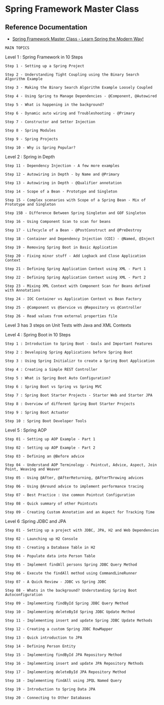 # Spring Framework Master Class

## Reference Documentation

* [Spring Framework Master Class - Learn Spring the Modern Way!](https://www.udemy.com/course/spring-tutorial-for-beginners/)

`MAIN TOPICS`

Level 1 : Spring Framework in 10 Steps

    Step 1 - Setting up a Spring Project

    Step 2 - Understanding Tight Coupling using the Binary Search Algorithm Example

    Step 3 - Making the Binary Search Algorithm Example Loosely Coupled

    Step 4 - Using Spring to Manage Dependencies - @Component, @Autowired

    Step 5 - What is happening in the background?

    Step 6 - Dynamic auto wiring and Troubleshooting - @Primary

    Step 7 - Constructor and Setter Injection

    Step 8 - Spring Modules

    Step 9 - Spring Projects

    Step 10 - Why is Spring Popular?

Level 2 : Spring in Depth

    Step 11 - Dependency Injection - A few more examples

    Step 12 - Autowiring in Depth - by Name and @Primary

    Step 13 - Autowiring in Depth - @Qualifier annotation

    Step 14 - Scope of a Bean - Prototype and Singleton

    Step 15 - Complex scenarios with Scope of a Spring Bean - Mix of Prototype and Singleton

    Step 15B - Difference Between Spring Singleton and GOF Singleton

    Step 16 - Using Component Scan to scan for beans

    Step 17 - Lifecycle of a Bean - @PostConstruct and @PreDestroy

    Step 18 - Container and Dependency Injection (CDI) - @Named, @Inject

    Step 19 - Removing Spring Boot in Basic Application

    Step 20 - Fixing minor stuff - Add Logback and Close Application Context

    Step 21 - Defining Spring Application Context using XML - Part 1

    Step 22 - Defining Spring Application Context using XML - Part 2

    Step 23 - Mixing XML Context with Component Scan for Beans defined with Annotations

    Step 24 - IOC Container vs Application Context vs Bean Factory

    Step 25 - @Component vs @Service vs @Repository vs @Controller

    Step 26 - Read values from external properties file

Level 3 has 3 steps on Unit Tests with Java and XML Contexts

Level 4 : Spring Boot in 10 Steps

    Step 1 : Introduction to Spring Boot - Goals and Important Features

    Step 2 : Developing Spring Applications before Spring Boot

    Step 3 : Using Spring Initializr to create a Spring Boot Application

    Step 4 : Creating a Simple REST Controller

    Step 5 : What is Spring Boot Auto Configuration?

    Step 6 : Spring Boot vs Spring vs Spring MVC

    Step 7 : Spring Boot Starter Projects - Starter Web and Starter JPA

    Step 8 : Overview of different Spring Boot Starter Projects

    Step 9 : Spring Boot Actuator

    Step 10 : Spring Boot Developer Tools

Level 5 : Spring AOP

    Step 01 - Setting up AOP Example - Part 1

    Step 02 - Setting up AOP Example - Part 2

    Step 03 - Defining an @Before advice

    Step 04 - Understand AOP Terminology - Pointcut, Advice, Aspect, Join Point, Weaving and Weaver

    Step 05 - Using @After, @AfterReturning, @AfterThrowing advices

    Step 06 - Using @Around advice to implement performance tracing

    Step 07 - Best Practice : Use common Pointcut Configuration

    Step 08 - Quick summary of other Pointcuts

    Step 09 - Creating Custom Annotation and an Aspect for Tracking Time

Level 6 :Spring JDBC and JPA

    Step 01 - Setting up a project with JDBC, JPA, H2 and Web Dependencies

    Step 02 - Launching up H2 Console

    Step 03 - Creating a Database Table in H2

    Step 04 - Populate data into Person Table

    Step 05 - Implement findAll persons Spring JDBC Query Method

    Step 06 - Execute the findAll method using CommandLineRunner

    Step 07 - A Quick Review - JDBC vs Spring JDBC

    Step 08 - Whats in the background? Understanding Spring Boot Autoconfiguration

    Step 09 - Implementing findById Spring JDBC Query Method

    Step 10 - Implementing deleteById Spring JDBC Update Method

    Step 11 - Implementing insert and update Spring JDBC Update Methods

    Step 12 - Creating a custom Spring JDBC RowMapper

    Step 13 - Quick introduction to JPA

    Step 14 - Defining Person Entity

    Step 15 - Implementing findById JPA Repository Method

    Step 16 - Implementing insert and update JPA Repository Methods

    Step 17 - Implementing deleteById JPA Repository Method

    Step 18 - Implementing findAll using JPQL Named Query

    Step 19 - Introduction to Spring Data JPA

    Step 20 - Connecting to Other Databases
